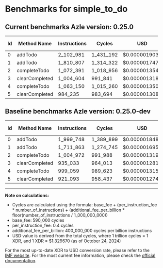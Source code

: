# Benchmarks for simple_to_do

## Current benchmarks Azle version: 0.25.0

| Id  | Method Name    | Instructions | Cycles    | USD           | USD/Million Calls | Change                            |
| --- | -------------- | ------------ | --------- | ------------- | ----------------- | --------------------------------- |
| 0   | addTodo        | 2_102_981    | 1_431_192 | $0.0000019030 | $1.90             | <font color="red">+103_233</font> |
| 1   | addTodo        | 1_810_807    | 1_314_322 | $0.0000017476 | $1.74             | <font color="red">+98_944</font>  |
| 2   | completeTodo   | 1_072_391    | 1_018_956 | $0.0000013549 | $1.35             | <font color="red">+67_419</font>  |
| 3   | clearCompleted | 1_004_604    | 991_841   | $0.0000013188 | $1.31             | <font color="red">+69_571</font>  |
| 4   | completeTodo   | 1_063_150    | 1_015_260 | $0.0000013500 | $1.34             | <font color="red">+64_091</font>  |
| 5   | clearCompleted | 984_235      | 983_694   | $0.0000013080 | $1.30             | <font color="red">+63_142</font>  |

## Baseline benchmarks Azle version: 0.25.0-dev

| Id  | Method Name    | Instructions | Cycles    | USD           | USD/Million Calls |
| --- | -------------- | ------------ | --------- | ------------- | ----------------- |
| 0   | addTodo        | 1_999_748    | 1_389_899 | $0.0000018481 | $1.84             |
| 1   | addTodo        | 1_711_863    | 1_274_745 | $0.0000016950 | $1.69             |
| 2   | completeTodo   | 1_004_972    | 991_988   | $0.0000013190 | $1.31             |
| 3   | clearCompleted | 935_033      | 964_013   | $0.0000012818 | $1.28             |
| 4   | completeTodo   | 999_059      | 989_623   | $0.0000013159 | $1.31             |
| 5   | clearCompleted | 921_093      | 958_437   | $0.0000012744 | $1.27             |

---

**Note on calculations:**

- Cycles are calculated using the formula: base_fee + (per_instruction_fee \* number_of_instructions) + (additional_fee_per_billion \* floor(number_of_instructions / 1_000_000_000))
- base_fee: 590_000 cycles
- per_instruction_fee: 0.4 cycles
- additional_fee_per_billion: 400_000_000 cycles per billion instructions
- USD value is derived from the total cycles, where 1 trillion cycles = 1 XDR, and 1 XDR = $1.329670 (as of October 24, 2024)

For the most up-to-date XDR to USD conversion rate, please refer to the [IMF website](https://www.imf.org/external/np/fin/data/rms_sdrv.aspx).
For the most current fee information, please check the [official documentation](https://internetcomputer.org/docs/current/developer-docs/gas-cost#execution).
